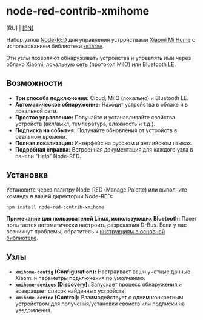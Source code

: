 # node-red-contrib-xmihome

[RU] | [[EN]](../../README.md)

Набор узлов [Node-RED](https://nodered.org/) для управления
устройствами [Xiaomi Mi Home](https://home.mi.com/) с
использованием библиотеки [`xmihome`](https://www.npmjs.com/package/xmihome).

Эти узлы позволяют обнаруживать устройства и управлять ими через
облако Xiaomi, локальную сеть (протокол MiIO) или Bluetooth LE.

## Возможности

* **Три способа подключения:** Cloud, MiIO (локально) и Bluetooth LE.
* **Автоматическое обнаружение:** Находит устройства в облаке и в локальной сети.
* **Простое управление:** Получайте и устанавливайте свойства устройств
(вкл/выкл, температура, влажность и т.д.).
* **Подписка на события:** Получайте обновления от устройств в реальном времени.
* **Полная локализация:** Интерфейс на русском и английском языках.
* **Подробная справка:** Встроенная документация для каждого узла в
панели "Help" Node-RED.

## Установка

Установите через палитру Node-RED (Manage Palette) или выполните команду в
вашей директории Node-RED:

```bash
npm install node-red-contrib-xmihome
```

**Примечание для пользователей Linux, использующих Bluetooth:**
Пакет попытается автоматически настроить разрешения D-Bus.
Если у вас возникнут проблемы, обратитесь к [инструкциям в основной библиотеке](https://github.com/alex2844/node-xmihome/tree/main/packages/node/docs/ru/README.md#установка).

## Узлы

* **`xmihome-config` (Configuration):**
Настраивает ваши учетные данные Xiaomi и параметры подключения по умолчанию.
* **`xmihome-devices` (Discovery):**
Запускает процесс обнаружения и возвращает список найденных устройств.
* **`xmihome-device` (Control):**
Взаимодействует с одним конкретным устройством для получения/установки
свойств или подписки на уведомления.

